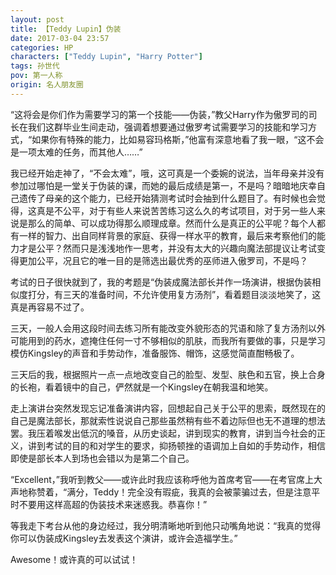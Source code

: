 ```yaml
---
layout: post
title: 【Teddy Lupin】伪装
date: 2017-03-04 23:57
categories: HP
characters: ["Teddy Lupin", "Harry Potter"]
tags: 孙世代
pov: 第一人称
origin: 名人朋友圈
---
```


“这将会是你们作为需要学习的第一个技能——伪装，”教父Harry作为傲罗司的司长在我们这群毕业生间走动，强调着想要通过傲罗考试需要学习的技能和学习方式，“如果你有特殊的能力，比如易容玛格斯，”他富有深意地看了我一眼，“这不会是一项太难的任务，而其他人……”

我已经开始走神了，“不会太难”，哦，这可真是一个委婉的说法，当年母亲并没有参加过哪怕是一堂关于伪装的课，而她的最后成绩是第一，不是吗？暗暗地庆幸自己遗传了母亲的这个能力，已经开始猜测考试时会抽到什么题目了。有时候也会觉得，这真是不公平，对于有些人来说苦苦练习这么久的考试项目，对于另一些人来说是那么的简单、可以成功得那么顺理成章。然而什么是真正的公平呢？每个人都有一样的智力、出自同样背景的家庭、获得一样水平的教育，最后来考察他们的能力才是公平？然而只是浅浅地作一思考，并没有太大的兴趣向魔法部提议让考试变得更加公平，况且它的唯一目的是筛选出最优秀的巫师进入傲罗司，不是吗？

考试的日子很快就到了，我的考题是“伪装成魔法部长并作一场演讲，根据伪装相似度打分，有三天的准备时间，不允许使用复方汤剂”，看着题目淡淡地笑了，这真是再容易不过了。

三天，一般人会用这段时间去练习所有能改变外貌形态的咒语和除了复方汤剂以外可能用到的药水，遮掩住任何一寸不够相似的肌肤，而我所有要做的事，只是学习模仿Kingsley的声音和手势动作，准备服饰、帽饰，这感觉简直酣畅极了。

三天后的我，根据照片一点一点地改变自己的脸型、发型、肤色和五官，换上合身的长袍，看着镜中的自己，俨然就是一个Kingsley在朝我温和地笑。

走上演讲台突然发现忘记准备演讲内容，回想起自己关于公平的思索，既然现在的自己是魔法部长，那就索性说说自己那些虽然稍有些不着边际但也无不道理的想法罢。我压着喉发出低沉的嗓音，从历史谈起，讲到现实的教育，讲到当今社会的正义，讲到考试的目的和对学生的要求，抑扬顿挫的语调加上自如的手势动作，相信即使是部长本人到场也会错以为是第二个自己。

“Excellent，”我听到教父——或许此时我应该称呼他为首席考官——在考官席上大声地称赞着，“满分，Teddy！完全没有瑕疵，我真的会被蒙骗过去，但是注意平时不要用这样高超的伪装技术来迷惑我。恭喜你！”

等我走下考台从他的身边经过，我分明清晰地听到他只动嘴角地说：“我真的觉得你可以伪装成Kingsley去发表这个演讲，或许会造福学生。”

Awesome！或许真的可以试试！
